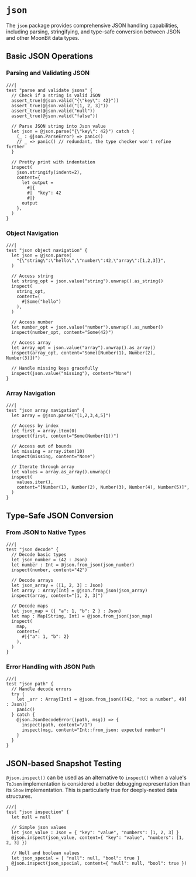 # `json`

The `json` package provides comprehensive JSON handling capabilities, including parsing, stringifying, and type-safe conversion between JSON and other MoonBit data types.

## Basic JSON Operations

### Parsing and Validating JSON

```moonbit
///|
test "parse and validate jsons" {
  // Check if a string is valid JSON
  assert_true(@json.valid("{\"key\": 42}"))
  assert_true(@json.valid("[1, 2, 3]"))
  assert_true(@json.valid("null"))
  assert_true(@json.valid("false"))

  // Parse JSON string into Json value
  let json = @json.parse("{\"key\": 42}") catch {
    (_ : @json.ParseError) => panic()
    // _ => panic() // redundant, the type checker won't refine further
  }

  // Pretty print with indentation
  inspect(
    json.stringify(indent=2),
    content={
      let output =
        #|{
        #|  "key": 42
        #|}
      output
    },
  )
}
```

### Object Navigation

```moonbit
///|
test "json object navigation" {
  let json = @json.parse(
    "{\"string\":\"hello\",\"number\":42,\"array\":[1,2,3]}",
  )

  // Access string
  let string_opt = json.value("string").unwrap().as_string()
  inspect(
    string_opt,
    content=(
      #|Some("hello")
    ),
  )

  // Access number
  let number_opt = json.value("number").unwrap().as_number()
  inspect(number_opt, content="Some(42)")

  // Access array
  let array_opt = json.value("array").unwrap().as_array()
  inspect(array_opt, content="Some([Number(1), Number(2), Number(3)])")

  // Handle missing keys gracefully
  inspect(json.value("missing"), content="None")
}
```

### Array Navigation

```moonbit
///|
test "json array navigation" {
  let array = @json.parse("[1,2,3,4,5]")

  // Access by index
  let first = array.item(0)
  inspect(first, content="Some(Number(1))")

  // Access out of bounds
  let missing = array.item(10)
  inspect(missing, content="None")

  // Iterate through array
  let values = array.as_array().unwrap()
  inspect(
    values.iter(),
    content="[Number(1), Number(2), Number(3), Number(4), Number(5)]",
  )
}
```

## Type-Safe JSON Conversion

### From JSON to Native Types

```moonbit
///|
test "json decode" {
  // Decode basic types
  let json_number = (42 : Json)
  let number : Int = @json.from_json(json_number)
  inspect(number, content="42")

  // Decode arrays
  let json_array = ([1, 2, 3] : Json)
  let array : Array[Int] = @json.from_json(json_array)
  inspect(array, content="[1, 2, 3]")

  // Decode maps
  let json_map = ({ "a": 1, "b": 2 } : Json)
  let map : Map[String, Int] = @json.from_json(json_map)
  inspect(
    map,
    content=(
      #|{"a": 1, "b": 2}
    ),
  )
}
```

### Error Handling with JSON Path

```moonbit
///|
test "json path" {
  // Handle decode errors
  try {
    let _arr : Array[Int] = @json.from_json(([42, "not a number", 49] : Json))
    panic()
  } catch {
    @json.JsonDecodeError((path, msg)) => {
      inspect(path, content="/1")
      inspect(msg, content="Int::from_json: expected number")
    }
  }
}
```

## JSON-based Snapshot Testing

`@json.inspect()` can be used as an alternative to `inspect()` when a value's `ToJson` implementation is considered a better debugging representation than its `Show` implementation.
This is particularly true for deeply-nested data structures.

```moonbit
///|
test "json inspection" {
  let null = null

  // Simple json values
  let json_value : Json = { "key": "value", "numbers": [1, 2, 3] }
  @json.inspect(json_value, content={ "key": "value", "numbers": [1, 2, 3] })

  // Null and boolean values
  let json_special = { "null": null, "bool": true }
  @json.inspect(json_special, content={ "null": null, "bool": true })
}
```
